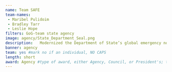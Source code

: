```yaml
---
name: Team SAFE
team-names: 
 - Maribel Pulidoim
 - Bradley Tarr
 - Leslie Hope
filters: GoG-team state agency
image: agency/State_Department_Seal.png
description:   Modernized the Department of State’s global emergency notification and accountability platform using innovative technologies, significantly improving the safety of 150,000 domestic and overseas personnel and their families.
banner: agency
team: yes #mark no if an individual, NO CAPS 
length: short
award: Agency #type of award, either Agency, Council, or President's; this is case sensitive so make sure to match the options listed exactly. This section generates the format of the card
---
```

